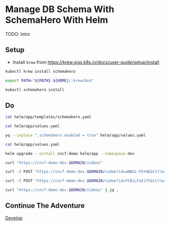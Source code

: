 # Manage DB Schema With SchemaHero With Helm

TODO: Intro

## Setup

* Install `krew` from https://krew.sigs.k8s.io/docs/user-guide/setup/install

```bash
kubectl krew install schemahero

export PATH="${PATH}:${HOME}/.krew/bin"

kubectl schemahero install
```

## Do

```bash
cat helm/app/templates/schemahero.yaml

cat helm/app/values.yaml

yq --inplace ".schemahero.enabled = true" helm/app/values.yaml

cat helm/app/values.yaml

helm upgrade --install cncf-demo helm/app --namespace dev

curl "https://cncf-demo-dev.$DOMAIN/videos"

curl -X POST "https://cncf-demo-dev.$DOMAIN/video?id=wNBG1-PSYmE&title=Kubernetes%20Policies%20And%20Governance%20-%20Ask%20Me%20Anything%20With%20Jim%20Bugwadia"

curl -X POST "https://cncf-demo-dev.$DOMAIN/video?id=VlBiLFaSi7Y&title=Scaleway%20-%20Everything%20We%20Expect%20From%20A%20Cloud%20Computing%20Service%3F"

curl "https://cncf-demo-dev.$DOMAIN/videos" | jq .
```

## Continue The Adventure

[Develop](../develop/story.md)
